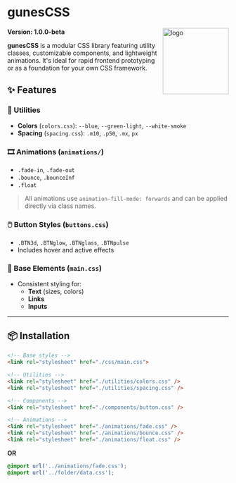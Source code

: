 # gunesCSS
<img src="https://i.ibb.co/mC9qWsBC/GunesCSS.png" width = 150 alt="logo" align="right"/>

**Version: 1.0.0-beta**

**gunesCSS** is a modular CSS library featuring utility classes, customizable components, and lightweight animations. It's ideal for rapid frontend prototyping or as a foundation for your own CSS framework.

## ✨ Features

### 🧩 Utilities
- **Colors** (`colors.css`): `--blue`, `--green-light`, `--white-smoke`
- **Spacing** (`spacing.css`): `.m10`, `.p50`, `.mx`, `px`

### 🎞️ Animations (`animations/`)
- `.fade-in`, `.fade-out`
- `.bounce`, `.bounceInf`
- `.float`

> All animations use `animation-fill-mode: forwards` and can be applied directly via class names.

### 🖱️ Button Styles (`buttons.css`)
- `.BTN3d`, `.BTNglow`, `.BTNglass`, `.BTNpulse`
- Includes hover and active effects

### 🧾 Base Elements (`main.css`)
- Consistent styling for:
  - **Text** (sizes, colors)
  - **Links**
  - **Inputs**

---

## 📦 Installation

```html
<!-- Base styles -->
<link rel="stylesheet" href="./css/main.css">

<!-- Utilities -->
<link rel="stylesheet" href="./utilities/colors.css" />
<link rel="stylesheet" href="./utilities/spacing.css" />

<!-- Components -->
<link rel="stylesheet" href="./components/button.css" />

<!-- Animations -->
<link rel="stylesheet" href="./animations/fade.css" />
<link rel="stylesheet" href="./animations/bounce.css" />
<link rel="stylesheet" href="./animations/float.css" />
```

**OR**

```css
@import url('../animations/fade.css');
@import url('../folder/data.css');
